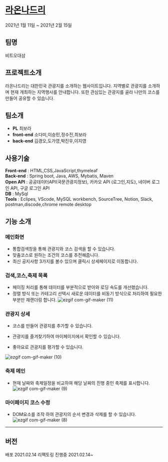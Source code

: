 # [라온나드리](http://raonnadri.tk)
2021년 1월 11일 ~ 2021년 2월 15일 

## 팀명 
비트오대삼 

## 프로젝트소개
라온나드리는 대한민국 관광지를 소개하는 웹사이트입니다. 지역별로 관광지를 소개하며 현재 개최하는 지역행사를 안내합니다. 또한 관심있는 관광지를 골라 나만의 코스를 만들어 공유할 수 있습니다.

## 팀소개
* **PL** 최보라 
* **front-end** 소다미,이승민,정수진,최보라
* **back-end** 김경오,도가영,박진우,이지영

## 사용기술
**Front-end** : HTML,CSS,JavaScript,thymeleaf  
**Back-end** : Spring boot, Java, AWS, Mybatis, Maven  
**Open API** : 공공데이터API(국문관광지정보), 카카오 API (로그인,지도), 네이버 로그인 API, 구글 로그인 API  
**DB** : MySql  
**Tools** : Eclipes, VScode, MySQL workbench, SourceTree, Notion, Slack, postman,discode,chrome remote desktop  

## 기능 소개

### 메인화면

- 통합검색창을 통해 관광지와 코스 검색을 할 수 있습니다.
- 맞춤코스로 원하는 조건의 코스를 추천해줍니다.
- 최신 공지사항 3가지를 볼수 있으며 클릭시 상세페이지로 이동합니다.

### 검색,코스,축제 목록

- 페이징 처리를 통해 데이터를 부분적으로 받아와 로딩 속도를 개선했습니다.
- 정렬 방식 또는 카테고리 선택시 새로운 데이터를 비동기 방식으로 처리하여 필요한 부분만 재랜더링 합니다.
  ![ezgif com-gif-maker (11)](https://user-images.githubusercontent.com/66766189/111464487-2c9e8e00-8764-11eb-9c0e-1943942fc11c.gif)

 
### 관광지 상세

- 코스를 만들어 관광지를 추가할 수 있습니다.



- 관광지를 즐겨찾기하여 마이페이지에서 확인할 수 있습니다.
- 좋아요로 관광지를 평가할 수 있습니다.

![ezgif com-gif-maker (10)](https://user-images.githubusercontent.com/66766189/111464521-33c59c00-8764-11eb-9835-2794f3a39feb.gif)



### 축제 메인

- 현재 날짜와 축제일정을 비교하여 해당 날짜의 진행 중인 축제를 표시합니다.  
![ezgif com-gif-maker (9)](https://user-images.githubusercontent.com/66766189/111464513-30caab80-8764-11eb-9291-47329cac035e.gif)


### 마이페이지 코스 수정

- DOM요소를 조작 하여 관광지의 순서 변경과 삭제를 할 수 있습니다.  
![ezgif com-gif-maker (8)](https://user-images.githubusercontent.com/66766189/111464527-358f5f80-8764-11eb-8d0b-b5885689d7f1.gif)


---
## 버전
배포 2021.02.14
리팩토링 진행중 2021.02.14~
